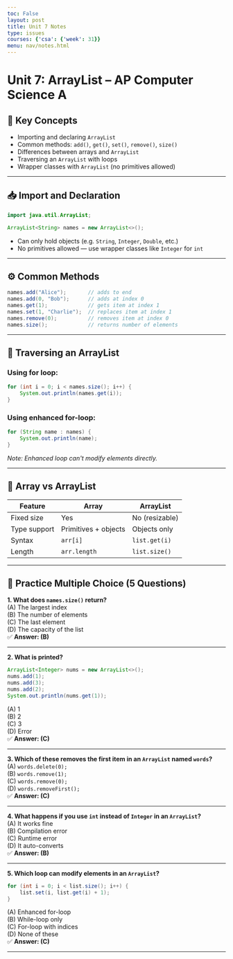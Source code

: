 ```yaml
---
toc: False
layout: post
title: Unit 7 Notes
type: issues
courses: {'csa': {'week': 31}}
menu: nav/notes.html
---
```


# Unit 7: ArrayList – AP Computer Science A

## 🔑 Key Concepts

- Importing and declaring `ArrayList`
- Common methods: `add()`, `get()`, `set()`, `remove()`, `size()`
- Differences between arrays and `ArrayList`
- Traversing an `ArrayList` with loops
- Wrapper classes with `ArrayList` (no primitives allowed)

---

## 📥 Import and Declaration

```java
import java.util.ArrayList;

ArrayList<String> names = new ArrayList<>();
```

- Can only hold objects (e.g. `String`, `Integer`, `Double`, etc.)
- No primitives allowed — use wrapper classes like `Integer` for `int`

---

## ⚙️ Common Methods

```java
names.add("Alice");       // adds to end
names.add(0, "Bob");      // adds at index 0
names.get(1);             // gets item at index 1
names.set(1, "Charlie");  // replaces item at index 1
names.remove(0);          // removes item at index 0
names.size();             // returns number of elements
```

---

## 🔁 Traversing an ArrayList

### Using for loop:
```java
for (int i = 0; i < names.size(); i++) {
    System.out.println(names.get(i));
}
```

### Using enhanced for-loop:
```java
for (String name : names) {
    System.out.println(name);
}
```
*Note: Enhanced loop can't modify elements directly.*

---

## 📌 Array vs ArrayList

| Feature        | Array               | ArrayList            |
|----------------|---------------------|----------------------|
| Fixed size     | Yes                 | No (resizable)       |
| Type support   | Primitives + objects| Objects only         |
| Syntax         | `arr[i]`            | `list.get(i)`        |
| Length         | `arr.length`        | `list.size()`        |

---

## 🧪 Practice Multiple Choice (5 Questions)

**1. What does `names.size()` return?**  
(A) The largest index  
(B) The number of elements  
(C) The last element  
(D) The capacity of the list  
✅ **Answer: (B)**

---

**2. What is printed?**
```java
ArrayList<Integer> nums = new ArrayList<>();
nums.add(1);
nums.add(3);
nums.add(2);
System.out.println(nums.get(1));
```
(A) 1  
(B) 2  
(C) 3  
(D) Error  
✅ **Answer: (C)**

---

**3. Which of these removes the first item in an `ArrayList` named `words`?**  
(A) `words.delete(0);`  
(B) `words.remove(1);`  
(C) `words.remove(0);`  
(D) `words.removeFirst();`  
✅ **Answer: (C)**

---

**4. What happens if you use `int` instead of `Integer` in an `ArrayList`?**  
(A) It works fine  
(B) Compilation error  
(C) Runtime error  
(D) It auto-converts  
✅ **Answer: (B)**

---

**5. Which loop can modify elements in an `ArrayList`?**
```java
for (int i = 0; i < list.size(); i++) {
    list.set(i, list.get(i) + 1);
}
```
(A) Enhanced for-loop  
(B) While-loop only  
(C) For-loop with indices  
(D) None of these  
✅ **Answer: (C)**

---

